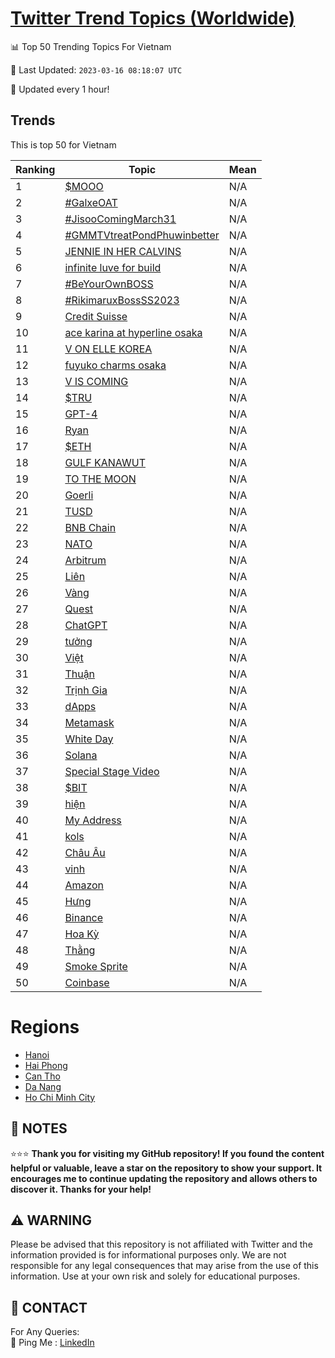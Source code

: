 [Twitter Trend Topics (Worldwide)](https://github.com/ErcinDedeoglu/Twitter-Trend-Topics)
==========


📊 Top 50 Trending Topics For Vietnam

📆 Last Updated: `2023-03-16 08:18:07 UTC`

🔧 Updated every 1 hour!


## Trends

This is top 50 for Vietnam

| Ranking | Topic | Mean |
| ------- | ------------ | ------------ |
| 1 | [$MOOO](http://twitter.com/search?q=%24MOOO) | N/A |
| 2 | [#GalxeOAT](http://twitter.com/search?q=%23GalxeOAT) | N/A |
| 3 | [#JisooComingMarch31](http://twitter.com/search?q=%23JisooComingMarch31) | N/A |
| 4 | [#GMMTVtreatPondPhuwinbetter](http://twitter.com/search?q=%23GMMTVtreatPondPhuwinbetter) | N/A |
| 5 | [JENNIE IN HER CALVINS](http://twitter.com/search?q=JENNIE+IN+HER+CALVINS) | N/A |
| 6 | [infinite luve for build](http://twitter.com/search?q=infinite+luve+for+build) | N/A |
| 7 | [#BeYourOwnBOSS](http://twitter.com/search?q=%23BeYourOwnBOSS) | N/A |
| 8 | [#RikimaruxBossSS2023](http://twitter.com/search?q=%23RikimaruxBossSS2023) | N/A |
| 9 | [Credit Suisse](http://twitter.com/search?q=Credit+Suisse) | N/A |
| 10 | [ace karina at hyperline osaka](http://twitter.com/search?q=ace+karina+at+hyperline+osaka) | N/A |
| 11 | [V ON ELLE KOREA](http://twitter.com/search?q=V+ON+ELLE+KOREA) | N/A |
| 12 | [fuyuko charms osaka](http://twitter.com/search?q=fuyuko+charms+osaka) | N/A |
| 13 | [V IS COMING](http://twitter.com/search?q=V+IS+COMING) | N/A |
| 14 | [$TRU](http://twitter.com/search?q=%24TRU) | N/A |
| 15 | [GPT-4](http://twitter.com/search?q=GPT-4) | N/A |
| 16 | [Ryan](http://twitter.com/search?q=Ryan) | N/A |
| 17 | [$ETH](http://twitter.com/search?q=%24ETH) | N/A |
| 18 | [GULF KANAWUT](http://twitter.com/search?q=GULF+KANAWUT) | N/A |
| 19 | [TO THE MOON](http://twitter.com/search?q=TO+THE+MOON) | N/A |
| 20 | [Goerli](http://twitter.com/search?q=Goerli) | N/A |
| 21 | [TUSD](http://twitter.com/search?q=TUSD) | N/A |
| 22 | [BNB Chain](http://twitter.com/search?q=BNB+Chain) | N/A |
| 23 | [NATO](http://twitter.com/search?q=NATO) | N/A |
| 24 | [Arbitrum](http://twitter.com/search?q=Arbitrum) | N/A |
| 25 | [Liên](http://twitter.com/search?q=Li%c3%aan) | N/A |
| 26 | [Vàng](http://twitter.com/search?q=V%c3%a0ng) | N/A |
| 27 | [Quest](http://twitter.com/search?q=Quest) | N/A |
| 28 | [ChatGPT](http://twitter.com/search?q=ChatGPT) | N/A |
| 29 | [tưởng](http://twitter.com/search?q=t%c6%b0%e1%bb%9fng) | N/A |
| 30 | [Việt](http://twitter.com/search?q=Vi%e1%bb%87t) | N/A |
| 31 | [Thuận](http://twitter.com/search?q=Thu%e1%ba%adn) | N/A |
| 32 | [Trịnh Gia](http://twitter.com/search?q=Tr%e1%bb%8bnh+Gia) | N/A |
| 33 | [dApps](http://twitter.com/search?q=dApps) | N/A |
| 34 | [Metamask](http://twitter.com/search?q=Metamask) | N/A |
| 35 | [White Day](http://twitter.com/search?q=White+Day) | N/A |
| 36 | [Solana](http://twitter.com/search?q=Solana) | N/A |
| 37 | [Special Stage Video](http://twitter.com/search?q=Special+Stage+Video) | N/A |
| 38 | [$BIT](http://twitter.com/search?q=%24BIT) | N/A |
| 39 | [hiện](http://twitter.com/search?q=hi%e1%bb%87n) | N/A |
| 40 | [My Address](http://twitter.com/search?q=My+Address) | N/A |
| 41 | [kols](http://twitter.com/search?q=kols) | N/A |
| 42 | [Châu Âu](http://twitter.com/search?q=Ch%c3%a2u+%c3%82u) | N/A |
| 43 | [vinh](http://twitter.com/search?q=vinh) | N/A |
| 44 | [Amazon](http://twitter.com/search?q=Amazon) | N/A |
| 45 | [Hưng](http://twitter.com/search?q=H%c6%b0ng) | N/A |
| 46 | [Binance](http://twitter.com/search?q=Binance) | N/A |
| 47 | [Hoa Kỳ](http://twitter.com/search?q=Hoa+K%e1%bb%b3) | N/A |
| 48 | [Thằng](http://twitter.com/search?q=Th%e1%ba%b1ng) | N/A |
| 49 | [Smoke Sprite](http://twitter.com/search?q=Smoke+Sprite) | N/A |
| 50 | [Coinbase](http://twitter.com/search?q=Coinbase) | N/A |



# Regions

* [Hanoi](</Vietnam/Hanoi.md>)
* [Hai Phong](</Vietnam/Hai Phong.md>)
* [Can Tho](</Vietnam/Can Tho.md>)
* [Da Nang](</Vietnam/Da Nang.md>)
* [Ho Chi Minh City](</Vietnam/Ho Chi Minh City.md>)



## 📝 NOTES

⭐⭐⭐ **Thank you for visiting my GitHub repository! If you found the content helpful or valuable, leave a star on the repository to show your support. It encourages me to continue updating the repository and allows others to discover it. Thanks for your help!**


## ⚠️ WARNING

Please be advised that this repository is not affiliated with Twitter and the information provided is for informational purposes only. We are not responsible for any legal consequences that may arise from the use of this information. Use at your own risk and solely for educational purposes.


## 📨 CONTACT

 For Any Queries:  
            🏓 Ping Me : [LinkedIn](https://www.linkedin.com/in/ercindedeoglu/)
